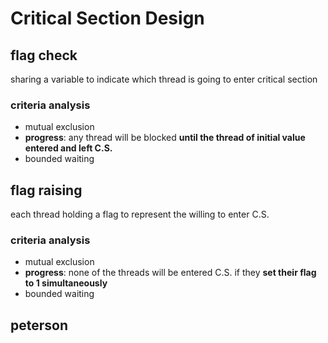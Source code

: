 # Critical Section Design
## flag check
sharing a variable to indicate which thread is going to enter critical section
### criteria analysis
* mutual exclusion
* **progress**: any thread will be blocked **until the thread of initial value entered and left C.S.**
* bounded waiting
## flag raising
each thread holding a flag to represent the willing to enter C.S.
### criteria analysis
* mutual exclusion
* **progress**: none of the threads will be entered C.S. if they **set their flag to 1 simultaneously**
* bounded waiting
## peterson
